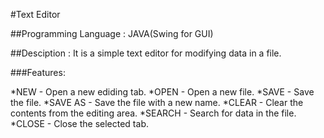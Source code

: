 #Text Editor

##Programming Language : JAVA(Swing for GUI)

##Desciption : It is a simple text editor for modifying data in a file.

###Features:

*NEW - Open a new ediding tab.
*OPEN - Open a new file.
*SAVE - Save the file.
*SAVE AS - Save the file with a new name.
*CLEAR - Clear the contents from the editing area.
*SEARCH - Search for data in the file.
*CLOSE - Close the selected tab.
